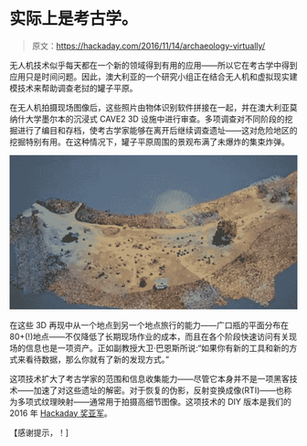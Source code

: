 # 实际上是考古学。

> 原文：<https://hackaday.com/2016/11/14/archaeology-virtually/>

无人机技术似乎每天都在一个新的领域得到有用的应用——所以它在考古学中得到应用只是时间问题。因此，澳大利亚的一个研究小组正在结合无人机和虚拟现实建模技术来帮助调查老挝的罐子平原。

在无人机拍摄现场图像后，这些照片由物体识别软件拼接在一起，并在澳大利亚莫纳什大学墨尔本的沉浸式 CAVE2 3D 设施中进行审查。多项调查对不同阶段的挖掘进行了编目和存档，使考古学家能够在离开后继续调查遗址——这对危险地区的挖掘特别有用。在这种情况下，罐子平原周围的景观布满了未爆炸的集束炸弹。

[![Drone VR Archaeology Rendering](img/007c8a3b95db9480d30d7e386152b914.png)](https://hackaday.com/wp-content/uploads/2016/11/in-computer-image1.png)

在这些 3D 再现中从一个地点到另一个地点旅行的能力——广口瓶的平面分布在 80+(!)地点——不仅降低了长期现场作业的成本，而且在各个阶段快速访问有关现场的信息也是一项资产。正如副教授大卫·巴恩斯所说:“如果你有新的工具和新的方式来看待数据，那么你就有了新的发现方式。”

这项技术扩大了考古学家的范围和信息收集能力——尽管它本身并不是一项黑客技术——加速了对这些遗址的解密。对于恢复的伪影，反射变换成像(RTI)——也称为多项式纹理映射——通常用于拍摄高细节图像。这项技术的 DIY 版本是我们的 2016 年 [Hackaday 奖亚军](http://hackaday.com/2016/07/29/hackaday-prize-entry-reflectance-transformation-imaging/)。

【感谢提示，！]